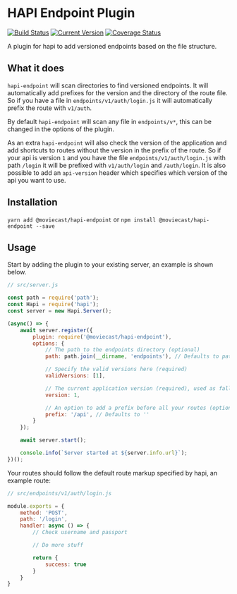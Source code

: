 # HAPI Endpoint Plugin
[![Build Status](https://travis-ci.org/MovieCast/hapi-endpoint.svg?branch=master)](https://travis-ci.org/MovieCast/hapi-endpoint)
[![Current Version](https://badge.fury.io/js/%40moviecast%2Fhapi-endpoint.svg)](https://badge.fury.io/js/%40moviecast%2Fhapi-endpoint)
[![Coverage Status](https://coveralls.io/repos/github/MovieCast/hapi-endpoint/badge.svg?branch=master)](https://coveralls.io/github/MovieCast/hapi-endpoint?branch=master)

A plugin for hapi to add versioned endpoints based on the file structure.

## What it does
`hapi-endpoint` will scan directories to find versioned endpoints. It will automatically add prefixes for the version and the directory of the route file. So if you have a file in `endpoints/v1/auth/login.js` it will automatically prefix the route with `v1/auth`.

By default `hapi-endpoint` will scan any file in `endpoints/v*`, this can be changed in the options of the plugin.

As an extra `hapi-endpoint` will also check the version of the application and add shortcuts to routes without the version in the prefix of the route. So if your api is version `1` and you have the file `endpoints/v1/auth/login.js` with path `/login` it will be prefixed with `v1/auth/login` and `/auth/login`. It is also possible to add an `api-version` header which specifies which version of the api you want to use.

## Installation
`yarn add @moviecast/hapi-endpoint` or `npm install @moviecast/hapi-endpoint --save`

## Usage
Start by adding the plugin to your existing server, an example is shown below.
```js
// src/server.js

const path = require('path');
const Hapi = require('hapi');
const server = new Hapi.Server();

(async() => {
    await server.register({
        plugin: require('@moviecast/hapi-endpoint'),
        options: {
            // The path to the endpoints directory (optional)
            path: path.join(__dirname, 'endpoints'), // Defaults to path.join(process.cwd(), 'endpoints')

            // Specify the valid versions here (required)
            validVersions: [1],

            // The current application version (required), used as fallback on non versioned routes
            version: 1,

            // An option to add a prefix before all your routes (optional)
            prefix: '/api', // Defaults to ''
        }
    });

    await server.start();

    console.info(`Server started at ${server.info.url}`);
})();
```

Your routes should follow the default route markup specified by hapi, an example route:
```js
// src/endpoints/v1/auth/login.js

module.exports = {
    method: 'POST',
    path: '/login',
    handler: async () => {
        // Check username and passport

        // Do more stuff

        return {
            success: true
        }
    }
}
```
